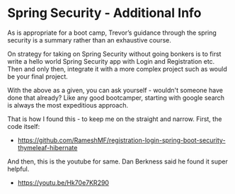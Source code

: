 # Spring Security - Additional Info

As is appropriate for a boot camp, Trevor’s guidance through the spring security is a summary rather than an exhaustive course. 

On strategy for taking on Spring Security without going bonkers is to first write a hello world Spring Security app with Login and Registration etc. Then and only then, integrate it with a more complex project such as would be your final project.

With the above as a given, you can ask yourself - wouldn't someone have done that already? Like any good bootcamper, starting with google search is always the most expeditious approach.

That is how I found this - to keep me on the straight and narrow. First, the code itself:

- https://github.com/RameshMF/registration-login-spring-boot-security-thymeleaf-hibernate

And then, this is the youtube for same. Dan Berkness said he found it super helpful.

- https://youtu.be/Hk70e7KR290
